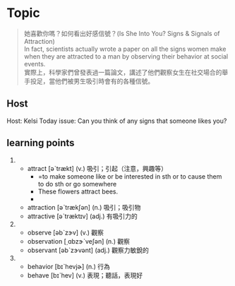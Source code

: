 # Topic

> 她喜歡你嗎？如何看出好感信號？(Is She Into You? Signs & Signals of Attraction) <br>
> In fact, scientists actually wrote a paper on all the signs women make when they are attracted to a man by observing their behavior at social events. <br>
> 實際上，科學家們曾發表過一篇論文，講述了他們觀察女生在社交場合的舉手投足，當他們被男生吸引時會有的各種信號。 <br>

## Host
Host: Kelsi
Today issue: Can you think of any signs that someone likes you?

## learning points
1. 
    * attract  [əˋtrækt]  (v.)  吸引；引起（注意，興趣等）
    	* =to make someone like or be interested in sth or to cause them to do sth or go somewhere
    	- These flowers attract bees.
    	* 
    * attraction  [əˋtrækʃən]  (n.)  吸引；吸引物
    * attractive  [əˋtræktɪv]  (adj.)  有吸引力的
2. 
    * observe  [əbˋzɝv]  (v.)  觀察
    * observation  [͵ɑbzɝˋveʃən]  (n.)  觀察
    * observant  [əbˋzɝvənt]  (adj.)  觀察力敏銳的
3. 
    * behavior  [bɪˋhevjɚ]  (n.)  行為
    * behave  [bɪˋhev]  (v.)  表現；聽話，表現好
